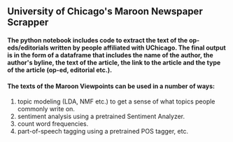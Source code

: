## University of Chicago's Maroon Newspaper Scrapper

#### The python notebook includes code to extract the text of the op-eds/editorials written by people affiliated with UChicago. The final output is in the form of a dataframe that includes the name of the author, the author's byline, the text of the article, the link to the article and the type of the article (op-ed, editorial etc.).

#### The texts of the Maroon Viewpoints can be used in a number of ways:
1. topic modeling (LDA, NMF etc.) to get a sense of what topics people commonly write on.
2. sentiment analysis using a pretrained Sentiment Analyzer.
3. count word frequencies.
4. part-of-speech tagging using a pretrained POS tagger, etc.


